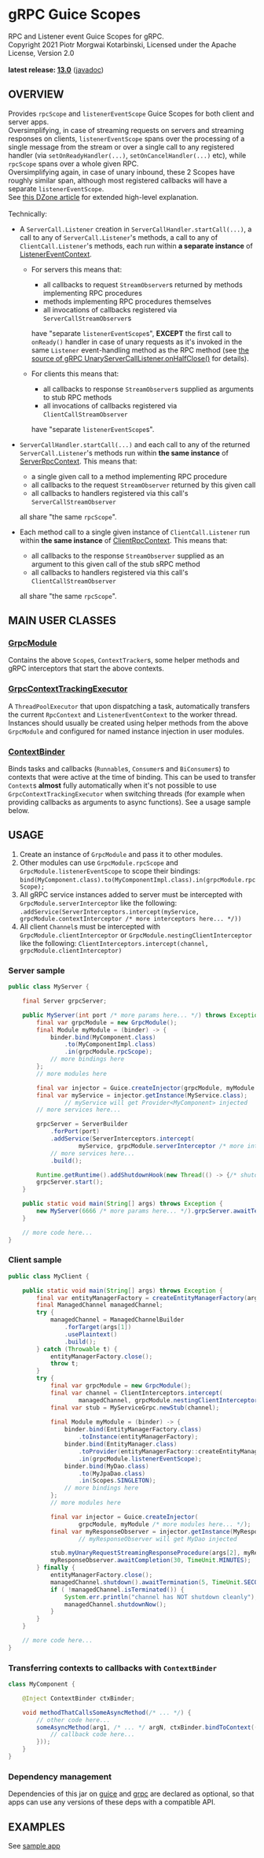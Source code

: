 # gRPC Guice Scopes

RPC and Listener event Guice Scopes for gRPC.<br/>
Copyright 2021 Piotr Morgwai Kotarbinski, Licensed under the Apache License, Version 2.0<br/>
<br/>
**latest release: [13.0](https://search.maven.org/artifact/pl.morgwai.base/grpc-scopes/13.0/jar)**
([javadoc](https://javadoc.io/doc/pl.morgwai.base/grpc-scopes/13.0))


## OVERVIEW

Provides `rpcScope` and `listenerEventScope` Guice Scopes for both client and server apps.<br/>
Oversimplifying, in case of streaming requests on servers and streaming responses on clients, `listenerEventScope` spans over the processing of a single message from the stream or over a single call to any registered handler (via `setOnReadyHandler(...)`, `setOnCancelHandler(...)` etc), while `rpcScope` spans over a whole given RPC.<br/>
Oversimplifying again, in case of unary inbound, these 2 Scopes have roughly similar span, although most registered callbacks will have a separate `listenerEventScope`.<br/>
See [this DZone article](https://dzone.com/articles/combining-grpc-with-guice) for extended high-level explanation.<br/>
<br/>
Technically:
* A `ServerCall.Listener` creation in `ServerCallHandler.startCall(...)`, a call to any of `ServerCall.Listener`'s methods, a call to any of `ClientCall.Listener`'s methods, each run within **a separate instance** of [ListenerEventContext](https://javadoc.io/doc/pl.morgwai.base/grpc-scopes/latest/pl/morgwai/base/grpc/scopes/ListenerEventContext.html).
  * For servers this means that:
    * all callbacks to request `StreamObserver`s returned by methods implementing RPC procedures
    * methods implementing RPC procedures themselves
    * all invocations of callbacks registered via `ServerCallStreamObserver`s
    
    have "separate `listenerEventScope`s", **EXCEPT** the first call to `onReady()` handler in case of unary requests as it's invoked in the same `Listener` event-handling method as the RPC method (see [the source of gRPC UnaryServerCallListener.onHalfClose()](https://github.com/grpc/grpc-java/blob/v1.60.1/stub/src/main/java/io/grpc/stub/ServerCalls.java#L182-L189) for details).
  * For clients this means that:
    * all callbacks to response `StreamObserver`s supplied as arguments to stub RPC methods
    * all invocations of callbacks registered via `ClientCallStreamObserver`
    
    have "separate `listenerEventScope`s".
* `ServerCallHandler.startCall(...)` and each call to any of the returned `ServerCall.Listener`'s methods run within **the same instance** of [ServerRpcContext](https://javadoc.io/doc/pl.morgwai.base/grpc-scopes/latest/pl/morgwai/base/grpc/scopes/ServerRpcContext.html). This means that:
  * a single given call to a method implementing RPC procedure
  * all callbacks to the request `StreamObserver` returned by this given call
  * all callbacks to handlers registered via this call's `ServerCallStreamObserver`
  
  all share "the same `rpcScope`".
* Each method call to a single given instance of `ClientCall.Listener` run within **the same instance** of [ClientRpcContext](https://javadoc.io/doc/pl.morgwai.base/grpc-scopes/latest/pl/morgwai/base/grpc/scopes/ClientRpcContext.html). This means that:
  * all callbacks to the response `StreamObserver` supplied as an argument to this given call of the stub sRPC method
  * all callbacks to handlers registered via this call's `ClientCallStreamObserver`
  
  all share "the same `rpcScope`".


## MAIN USER CLASSES

### [GrpcModule](https://javadoc.io/doc/pl.morgwai.base/grpc-scopes/latest/pl/morgwai/base/grpc/scopes/GrpcModule.html)
Contains the above `Scope`s, `ContextTracker`s, some helper methods and gRPC interceptors that start the above contexts.

### [GrpcContextTrackingExecutor](https://javadoc.io/doc/pl.morgwai.base/grpc-scopes/latest/pl/morgwai/base/grpc/scopes/GrpcContextTrackingExecutor.html)
A `ThreadPoolExecutor` that upon dispatching a task, automatically transfers the current `RpcContext` and `ListenerEventContext` to the worker thread.<br/>
Instances should usually be created using helper methods from the above `GrpcModule` and configured for named instance injection in user modules.

### [ContextBinder](https://javadoc.io/doc/pl.morgwai.base/guice-context-scopes/latest/pl/morgwai/base/guice/scopes/ContextBinder.html)
Binds tasks and callbacks (`Runnable`s, `Consumer`s and `BiConsumer`s) to contexts that were active at the time of binding. This can be used to transfer `Context`s **almost** fully automatically when it's not possible to use `GrpcContextTrackingExecutor` when switching threads (for example when providing callbacks as arguments to async functions). See a usage sample below.


## USAGE

1. Create an instance of `GrpcModule` and pass it to other modules.
1. Other modules can use `GrpcModule.rpcScope` and `GrpcModule.listenerEventScope` to scope their bindings: `bind(MyComponent.class).to(MyComponentImpl.class).in(grpcModule.rpcScope);`
1. All gRPC service instances added to server must be intercepted with `GrpcModule.serverInterceptor` like the following: `.addService(ServerInterceptors.intercept(myService, grpcModule.contextInterceptor /* more interceptors here... */))`
1. All client `Channel`s must be intercepted with `GrpcModule.clientInterceptor` or `GrpcModule.nestingClientInterceptor` like the following: `ClientInterceptors.intercept(channel, grpcModule.clientInterceptor)`

### Server sample
```java
public class MyServer {

    final Server grpcServer;

    public MyServer(int port /* more params here... */) throws Exception {
        final var grpcModule = new GrpcModule();
        final Module myModule = (binder) -> {
            binder.bind(MyComponent.class)
                .to(MyComponentImpl.class)
                .in(grpcModule.rpcScope);
            // more bindings here
        };
        // more modules here

        final var injector = Guice.createInjector(grpcModule, myModule /* more modules here... */);
        final var myService = injector.getInstance(MyService.class);
                // myService will get Provider<MyComponent> injected
        // more services here...

        grpcServer = ServerBuilder
            .forPort(port)
            .addService(ServerInterceptors.intercept(
                    myService, grpcModule.serverInterceptor /* more interceptors here... */))
            // more services here...
            .build();

        Runtime.getRuntime().addShutdownHook(new Thread(() -> {/* shutdown code here... */}));
        grpcServer.start();
    }

    public static void main(String[] args) throws Exception {
        new MyServer(6666 /* more params here... */).grpcServer.awaitTermination();
    }

    // more code here...
}
```

### Client sample
```java
public class MyClient {

    public static void main(String[] args) throws Exception {
        final var entityManagerFactory = createEntityManagerFactory(args[0]);
        final ManagedChannel managedChannel;
        try {
            managedChannel = ManagedChannelBuilder
                .forTarget(args[1])
                .usePlaintext()
                .build();
        } catch (Throwable t) {
            entityManagerFactory.close();
            throw t;
        }
        try {
            final var grpcModule = new GrpcModule();
            final var channel = ClientInterceptors.intercept(
                    managedChannel, grpcModule.nestingClientInterceptor);
            final var stub = MyServiceGrpc.newStub(channel);
    
            final Module myModule = (binder) -> {
                binder.bind(EntityManagerFactory.class)
                    .toInstance(entityManagerFactory);
                binder.bind(EntityManager.class)
                    .toProvider(entityManagerFactory::createEntityManager)
                    .in(grpcModule.listenerEventScope);
                binder.bind(MyDao.class)
                    .to(MyJpaDao.class)
                    .in(Scopes.SINGLETON);
                // more bindings here
            };
            // more modules here

            final var injector = Guice.createInjector(
                    grpcModule, myModule /* more modules here... */);
            final var myResponseObserver = injector.getInstance(MyResponseObserver.class);
                    // myResponseObserver will get MyDao injected

            stub.myUnaryRequestStreamingResponseProcedure(args[2], myResponseObserver);
            myResponseObserver.awaitCompletion(30, TimeUnit.MINUTES);
        } finally {
            entityManagerFactory.close();
            managedChannel.shutdown().awaitTermination(5, TimeUnit.SECONDS);
            if ( !managedChannel.isTerminated()) {
                System.err.println("channel has NOT shutdown cleanly");
                managedChannel.shutdownNow();
            }
        }
    }

    // more code here...
}
```

### Transferring contexts to callbacks with `ContextBinder`
```java
class MyComponent {

    @Inject ContextBinder ctxBinder;

    void methodThatCallsSomeAsyncMethod(/* ... */) {
        // other code here...
        someAsyncMethod(arg1, /* ... */ argN, ctxBinder.bindToContext((callbackParam) -> {
            // callback code here...
        }));
    }
}
```

### Dependency management
Dependencies of this jar on [guice](https://search.maven.org/artifact/com.google.inject/guice) and [grpc](https://search.maven.org/search?q=g:io.grpc) are declared as optional, so that apps can use any versions of these deps with a compatible API.


## EXAMPLES

See [sample app](sample)
